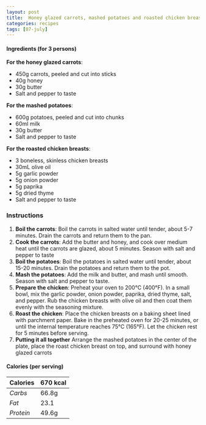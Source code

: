 ```yaml
---
layout: post
title:  Honey glazed carrots, mashed potatoes and roasted chicken breasts
categories: recipes
tags: [07-july]
---
```


#### Ingredients (for 3 persons)

**For the honey glazed carrots**:
- 450g carrots, peeled and cut into sticks
- 40g honey
- 30g butter
- Salt and pepper to taste

**For the mashed potatoes**:
- 600g potatoes, peeled and cut into chunks
- 60ml milk
- 30g butter
- Salt and pepper to taste

**For the roasted chicken breasts**:
- 3 boneless, skinless chicken breasts
- 30mL olive oil
- 5g garlic powder
- 5g onion powder
- 5g paprika
- 5g dried thyme
- Salt and pepper to taste

### Instructions

1. **Boil the carrots**: Boil the carrots in salted water until tender, about 5-7 minutes.
Drain the carrots and return them to the pan.
2. **Cook the carrots**: Add the butter and honey, and cook over medium heat until the carrots are glazed, about 5 minutes.
Season with salt and pepper to taste
3. **Boil the potatoes**:
Boil the potatoes in salted water until tender, about 15-20 minutes.
Drain the potatoes and return them to the pot.
4. **Mash the potatoes**:
Add the milk and butter, and mash until smooth.
Season with salt and pepper to taste.
4. **Prepare the chicken**:
Preheat your oven to 200°C (400°F).
In a small bowl, mix the garlic powder, onion powder, paprika, dried thyme, salt, and pepper.
Rub the chicken breasts with olive oil and then coat them evenly with the seasoning mixture.
5. **Roast the chicken**:
Place the chicken breasts on a baking sheet lined with parchment paper.
Bake in the preheated oven for 20-25 minutes, or until the internal temperature reaches 75°C (165°F).
Let the chicken rest for 5 minutes before serving.
6. **Putting it all together**
Arrange the mashed potatoes in the center of the plate, place the roast chicken breast on top, and surround with honey glazed carrots

#### Calories (per serving)

| **Calories** | 670 kcal |
| ----------- | ----------- |
| *Carbs* | 66.8g |
| *Fat* | 23.1 |
| *Protein* | 49.6g |